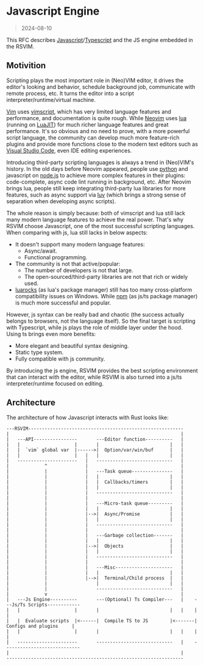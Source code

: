 # Javascript Engine

> 2024-08-10

This RFC describes [Javascript](https://en.wikipedia.org/wiki/JavaScript)/[Typescript](https://www.typescriptlang.org/) and the JS engine embedded in the RSVIM.

## Motivition

Scripting plays the most important role in (Neo)VIM editor, it drives the editor's looking and behavior, schedule background job, communicate with remote process, etc. It turns the editor into a script interpreter/runtime/virtual machine.

[Vim](https://www.vim.org/) uses [vimscript](https://www.vim.org/scripts/), which has very limited language features and performance, and documentation is quite rough. While [Neovim](https://neovim.io/) uses [lua](https://www.lua.org/) (running on [LuaJIT](https://luajit.org/)) for much richer language features and great performance. It's so obvious and no need to prove, with a more powerful script language, the community can develop much more feature-rich plugins and provide more functions close to the modern text editors such as [Visual Studio Code](https://code.visualstudio.com/), even IDE editing experiences.

Introducing third-party scripting languages is always a trend in (Neo)VIM's history. In the old days before Neovim appeared, people use [python](https://www.python.org/) and javascript on [node.js](https://nodejs.org/) to achieve more complex features in their plugins: code-complete, async code lint running in background, etc. After Neovim brings lua, people still keep integrating third-party lua libraries for more features, such as async support via [luv](https://github.com/luvit/luv) (which brings a strong sense of separation when developing async scripts).

The whole reason is simply because: both of vimscript and lua still lack many modern language features to achieve the real power. That's why RSVIM choose Javascript, one of the most successful scripting languages. When comparing with js, lua still lacks in below aspects:

- It doesn't support many modern language features:
  - Async/await.
  - Functional programming.
- The community is not that active/popular:
  - The number of developers is not that large.
  - The open-sourced/third-party libraries are not that rich or widely used.
- [luarocks](https://luarocks.org/) (as lua's package manager) still has too many cross-platform compatibility issues on Windows. While [npm](https://www.npmjs.com/) (as js/ts package manager) is much more successful and popular.

However, js syntax can be really bad and chaotic (the success actually belongs to browsers, not the language itself). So the final target is scripting with Typescript, while js plays the role of middle layer under the hood. Using ts brings even more benefits:

- More elegant and beautiful syntax designing.
- Static type system.
- Fully compatible with js community.

By introducing the js engine, RSVIM provides the best scripting environment that can interact with the editor, while RSVIM is also turned into a js/ts interpreter/runtime focused on editing.

## Architecture

The architecture of how Javascript interacts with Rust looks like:

```text
---RSVIM---------------------------------------------------------
|                                                               |
|   ---API----------------       ---Editor function----------   |
|   |                    |       |                          |   |
|   |  `vim` global var  |------>|  Option/var/win/buf      |   |
|   |                    |   |   |                          |   |
|   ----------------------   |   ----------------------------   |
|             ^              |                                  |
|             |              |   ---Task queue---------------   |
|             |              |   |                          |   |
|             |              |   |  Callbacks/timers        |   |
|             |              |   |                          |   |
|             |              |   ----------------------------   |
|             |              |                                  |
|             |              |   ---Micro-task queue---------   |
|             |              |   |                          |   |
|             |              |-->|  Async/Promise           |   |
|             |              |   |                          |   |
|             |              |   ----------------------------   |
|             |              |                                  |
|             |              |   ---Garbage collection-------   |
|             |              |   |                          |   |
|             |              |-->|  Objects                 |   |
|             |              |   |                          |   |
|             |              |   ----------------------------   |
|             |              |                                  |
|             |              |   ---Misc---------------------   |
|             |              |   |                          |   |
|             |              |-->|  Terminal/Child process  |   |
|             |                  |                          |   |
|             |                  ----------------------------   |
|             v                                                 |
|   ---Js Engine----------       ---(Optional) Ts Compiler---   |    ---Js/Ts Scripts------------
|   |                    |       |                          |   |    |                          |
|   |  Evaluate scripts  |<------|  Compile TS to JS        |<-------|  Configs and plugins     |
|   |                    |       |                          |   |    |                          |
|   ----------------------       ----------------------------   |    ----------------------------
|                                                               |
-----------------------------------------------------------------
```
